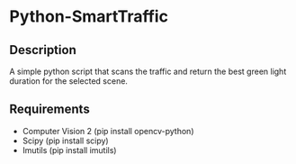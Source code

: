 # Python-SmartTraffic
## Description
A simple python script that scans the traffic and return the best green light duration for the selected scene.

## Requirements
- Computer Vision 2 (pip install opencv-python)
- Scipy (pip install scipy)
- Imutils (pip install imutils)
